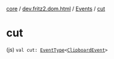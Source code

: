[core](../../index.md) / [dev.fritz2.dom.html](../index.md) / [Events](index.md) / [cut](./cut.md)

# cut

(js) `val cut: `[`EventType`](../-event-type/index.md)`<`[`ClipboardEvent`](https://kotlinlang.org/api/latest/jvm/stdlib/org.w3c.dom.clipboard/-clipboard-event/index.html)`>`